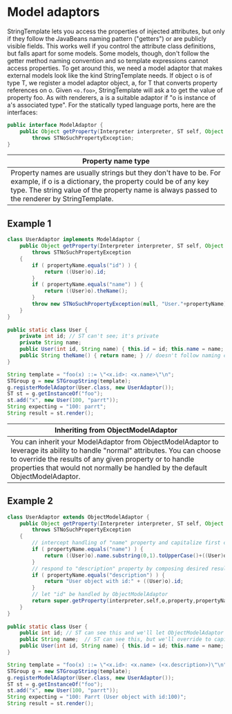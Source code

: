 # Model adaptors

StringTemplate lets you access the properties of injected attributes, but only if they follow the JavaBeans naming pattern ("getters") or are publicly visible fields. This works well if you control the attribute class definitions, but falls apart for some models. Some models, though, don't follow the getter method naming convention and so template expressions cannot access properties. To get around this, we need a model adaptor that makes external models look like the kind StringTemplate needs. If object o is of type T, we register a model adaptor object, a, for T that converts property references on o. Given `<o.foo>`, StringTemplate will ask a to get the value of property foo. As with renderers, a is a suitable adaptor if "o is instance of a's associated type". For the statically typed language ports, here are the interfaces:

```java
public interface ModelAdaptor {
    public Object getProperty(Interpreter interpreter, ST self, Object o, Object property, String propertyName)
        throws STNoSuchPropertyException;
}
``` 
 
|Property name type|
|------------------|
|Property names are usually strings but they don't have to be. For example, if o is a dictionary, the property could be of any key type. The string value of the property name is always passed to the renderer by StringTemplate.|

## Example 1
 
```java
class UserAdaptor implements ModelAdaptor {
    public Object getProperty(Interpreter interpreter, ST self, Object o, Object property, String propertyName)
        throws STNoSuchPropertyException
    {
        if ( propertyName.equals("id") ) {
            return ((User)o).id;
        }
        if ( propertyName.equals("name") ) {
            return ((User)o).theName();
        }
        throw new STNoSuchPropertyException(null, "User."+propertyName);
    }
}
 
public static class User {
    private int id; // ST can't see; it's private
    private String name;
    public User(int id, String name) { this.id = id; this.name = name; }
    public String theName() { return name; } // doesn't follow naming conventions
}
```

```java
String template = "foo(x) ::= \"<x.id>: <x.name>\"\n";
STGroup g = new STGroupString(template);
g.registerModelAdaptor(User.class, new UserAdaptor());
ST st = g.getInstanceOf("foo");
st.add("x", new User(100, "parrt"));
String expecting = "100: parrt";
String result = st.render();
```

|Inheriting from ObjectModelAdaptor|
|---|
|You can inherit your ModelAdaptor from ObjectModelAdaptor to leverage its ability to handle "normal" attributes. You can choose to override the results of any given property or to handle properties that would not normally be handled by the default ObjectModelAdaptor.|

## Example 2
 
```java
class UserAdaptor extends ObjectModelAdaptor {
    public Object getProperty(Interpreter interpreter, ST self, Object o, Object property, String propertyName)
        throws STNoSuchPropertyException
    {
        // intercept handling of "name" property and capitalize first character
        if ( propertyName.equals("name") ) {
            return ((User)o).name.substring(0,1).toUpperCase()+((User)o).name.substring(1);
        }
        // respond to "description" property by composing desired result
        if ( propertyName.equals("description") ) {
            return "User object with id:" + ((User)o).id;
        }
        // let "id" be handled by ObjectModelAdaptor
        return super.getProperty(interpreter,self,o,property,propertyName);
    }
}
 
public static class User {
    public int id; // ST can see this and we'll let ObjectModelAdaptor handle it
    public String name;  // ST can see this, but we'll override to capitalize
    public User(int id, String name) { this.id = id; this.name = name; }
}
```
 
```java
String template = "foo(x) ::= \"<x.id>: <x.name> (<x.description>)\"\n";
STGroup g = new STGroupString(template);
g.registerModelAdaptor(User.class, new UserAdaptor());
ST st = g.getInstanceOf("foo");
st.add("x", new User(100, "parrt"));
String expecting = "100: Parrt (User object with id:100)";
String result = st.render();
```
